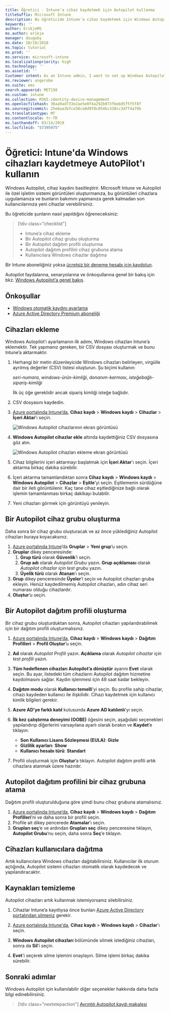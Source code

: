 ```yaml
---
title: Öğretici - Intune’a cihaz kaydetmek için Autopilot kullanma
titleSuffix: Microsoft Intune
description: Bu öğreticide Intune'a cihaz kaydetmek için Windows Autopilot’ı ayarlayacaksınız.
keywords: ''
author: ErikjeMS
ms.author: erikje
manager: dougeby
ms.date: 10/19/2018
ms.topic: tutorial
ms.prod: ''
ms.service: microsoft-intune
ms.localizationpriority: high
ms.technology: ''
ms.assetid: ''
Customer intent: As an Intune admin, I want to set up Windows Autopilot so that users can enroll in Intune.
ms.reviewer: angerobe
ms.suite: ems
search.appverid: MET150
ms.custom: intune
ms.collection: M365-identity-device-management
ms.openlocfilehash: 36aa9ad733e2ae5e0f4a292b073fbebd5f5f5f8f
ms.sourcegitcommit: 25e6aa3bfce58ce8d9f8c054bc338cc3dff4a78b
ms.translationtype: MT
ms.contentlocale: tr-TR
ms.lasthandoff: 03/14/2019
ms.locfileid: "57395975"
---
```

# <a name="tutorial-use-autopilot-to-enroll-windows-devices-in-intune"></a>Öğretici: Intune'da Windows cihazları kaydetmeye AutoPilot'ı kullanın
Windows Autopilot, cihaz kaydını basitleştirir. Microsoft Intune ve Autopilot ile özel işletim sistemi görüntüleri oluşturmanıza, bu görüntüleri cihazlara uygulamanıza ve bunların bakımını yapmanıza gerek kalmadan son kullanıcılarınıza yeni cihazlar verebilirsiniz. 

Bu öğreticide şunların nasıl yapıldığını öğreneceksiniz:
> [!div class="checklist"]
> * Intune’a cihaz ekleme
> * Bir Autopilot cihaz grubu oluşturma
> * Bir Autopilot dağıtım profili oluşturma
> * Autopilot dağıtım profilini cihaz grubuna atama
> * Kullanıcılara Windows cihazlar dağıtma

Bir Intune aboneliğiniz yoksa [ücretsiz bir deneme hesabı için kaydolun](free-trial-sign-up.md).

Autopilot faydalarına, senaryolarına ve önkoşullarına genel bir bakış için bkz. [Windows Autopilot’a genel bakış](https://docs.microsoft.com/windows/deployment/windows-autopilot/windows-10-autopilot).


## <a name="prerequisites"></a>Önkoşullar
- [Windows otomatik kaydını ayarlama](quickstart-setup-auto-enrollment.md)
- [Azure Active Directory Premium aboneliği](https://docs.microsoft.com/azure/active-directory/active-directory-get-started-premium) <!--&#40;[trial subscription](http://go.microsoft.com/fwlink/?LinkID=816845)&#41;-->


## <a name="add-devices"></a>Cihazları ekleme

Windows Autopilot’ı ayarlamanın ilk adımı, Windows cihazları Intune’a eklemektir. Tek yapmanız gereken, bir CSV dosyası oluşturmak ve bunu Intune’a aktarmaktır.

1. Herhangi bir metin düzenleyicide Windows cihazları belirleyen, virgülle ayrılmış değerler (CSV) listesi oluşturun. Şu biçimi kullanın:
    
    *seri-numara*, *windows-ürün-kimliği*, *donanım-karması*, *isteğebağlı-sipariş-kimliği*
    
    İlk üç öğe gereklidir ancak sipariş kimliği isteğe bağlıdır.

2. CSV dosyasını kaydedin.

3. [Azure portalında Intune’da](https://aka.ms/intuneportal), **Cihaz kaydı** > **Windows kaydı** > **Cihazlar** > **İçeri Aktar**’ı seçin.

    ![Windows Autopilot cihazlarının ekran görüntüsü](media/enrollment-autopilot/autopilot-import-device.png)

4. **Windows Autopilot cihazlar ekle** altında kaydettiğiniz CSV dosyasına göz atın.

    ![Windows Autopilot cihazları ekleme ekran görüntüsü](media/enrollment-autopilot/autopilot-import-device2.png)

5. Cihaz bilgilerini içeri aktarmayı başlatmak için **İçeri Aktar**'ı seçin. İçeri aktarma birkaç dakika sürebilir.

4. İçeri aktarma tamamlandıktan sonra **Cihaz kaydı** > **Windows kaydı** > **Windows Autopilot** > **Cihazlar** > **Eşitle**’yi seçin. Eşitlemenin sürdüğüne dair bir ileti görüntülenir. Kaç tane cihaz eşitlediğinize bağlı olarak işlemin tamamlanması birkaç dakikayı bulabilir.

5. Yeni cihazları görmek için görüntüyü yenileyin.

## <a name="create-an-autopilot-device-group"></a>Bir Autopilot cihaz grubu oluşturma

Daha sonra bir cihaz grubu oluşturacak ve az önce yüklediğiniz Autopilot cihazları buraya koyacaksınız.

1. [Azure portalında Intune](https://aka.ms/intuneportal)’da **Gruplar** > **Yeni grup**’u seçin.
2. **Gruplar** dikey penceresinde:
    1. **Grup türü** olarak **Güvenlik**’i seçin.
    2. **Grup adı** olarak *Autopilot Grubu* yazın. **Grup açıklaması** olarak *Autopilot cihazlar için test grubu* yazın.
    3. **Üyelik türü** olarak **Atanan**’ı seçin.
3. **Grup** dikey penceresinde **Üyeler**’i seçin ve Autopilot cihazları gruba ekleyin. Henüz kaydedilmemiş Autopilot cihazları, adın cihaz seri numarası olduğu cihazlardır.
4. **Oluştur**’u seçin.  

## <a name="create-an-autopilot-deployment-profile"></a>Bir Autopilot dağıtım profili oluşturma

Bir cihaz grubu oluşturduktan sonra, Autopilot cihazları yapılandırabilmek için bir dağıtım profili oluşturmalısınız.

1. [Azure portalında Intune’da](https://aka.ms/intuneportal), **Cihaz kaydı** > **Windows kaydı** > **Dağıtım Profilleri** > **Profil Oluştur**’u seçin.
2. **Ad** olarak *Autopilot Profili* yazın. **Açıklama** olarak *Autopilot cihazlar için test profili* yazın.
3. **Tüm hedeflenen cihazları Autopilot’a dönüştür** ayarını **Evet** olarak seçin. Bu ayar, listedeki tüm cihazların Autopilot dağıtım hizmetine kaydolmasını sağlar. Kaydın işlenmesi için 48 saat kadar bekleyin.
4. **Dağıtım modu** olarak **Kullanıcı temelli**’yi seçin. Bu profile sahip cihazlar, cihazı kaydeden kullanıcı ile ilişkilidir. Cihazı kaydetmek için kullanıcı kimlik bilgileri gerekir.
5. **Azure AD’ye farklı katıl** kutusunda **Azure AD katılımlı**’yı seçin.
6. **İlk kez çalıştırma deneyimi (OOBE)** öğesini seçin, aşağıdaki seçenekleri yapılandırıp diğerlerini varsayılana ayarlı olarak bırakın ve **Kaydet**’e tıklayın:
    - **Son Kullanıcı Lisans Sözleşmesi (EULA)**: **Gizle**
    - **Gizlilik ayarları**: **Show**
    - **Kullanıcı hesabı türü**: **Standart**

6. Profili oluşturmak için **Oluştur**’a tıklayın. Autopilot dağıtım profili artık cihazlara atanmak üzere hazırdır.

## <a name="assign-an-autopilot-deployment-profile-to-a-device-group"></a>Autopilot dağıtım profilini bir cihaz grubuna atama

Dağıtım profili oluşturulduğuna göre şimdi bunu cihaz grubuna atamalısınız.
1. [Azure portalında Intune’da](https://aka.ms/intuneportal), **Cihaz kaydı** > **Windows kaydı** > **Dağıtım Profilleri**’ni ve daha sonra bir profili seçin.
2. Profile ait dikey pencerede **Atamalar**’ı seçin. 
3. **Grupları seç**’e ve ardından **Grupları seç** dikey penceresine tıklayın, **Autopilot Grubu**’nu seçin, daha sonra **Seç**’e tıklayın.

## <a name="distribute-devices-to-users"></a>Cihazları kullanıcılara dağıtma

Artık kullanıcılara Windows cihazları dağıtabilirsiniz. Kullanıcılar ilk oturum açtığında, Autopilot sistemi cihazları otomatik olarak kaydedecek ve yapılandıracaktır. 

## <a name="clean-up-resources"></a>Kaynakları temizleme

Autopilot cihazları artık kullanmak istemiyorsanız silebilirsiniz.

1. Cihazlar Intune’a kayıtlıysa önce bunları [Azure Active Directory portalından silmeniz](devices-wipe.md#delete-devices-from-the-azure-active-directory-portal) gerekir.

2. [Azure portalında Intune'da](https://aka.ms/intuneportal), **Cihaz kaydı** > **Windows kaydı** > **Cihazlar**'ı seçin.

3. **Windows Autopilot cihazları** bölümünde silmek istediğiniz cihazları, sonra da **Sil**’i seçin.

4. **Evet**'i seçerek silme işlemini onaylayın. Silme işlemi birkaç dakika sürebilir.

## <a name="next-steps"></a>Sonraki adımlar

Windows Autopilot için kullanılabilir diğer seçenekler hakkında daha fazla bilgi edinebilirsiniz.

> [!div class="nextstepaction"]
> [Ayrıntılı Autopilot kaydı makalesi](enrollment-autopilot.md)


